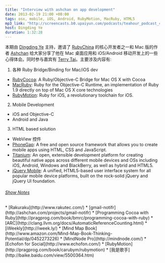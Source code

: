 ```yaml
---
title: "Interview with ashchan on app development"
date: 2013-02-19 21:00 +08:00
tags: osx, mobile, iOS, Android, RubyMotion, MacRuby, HTML5
mp3_link: "http://screencasts.b0.upaiyun.com/podcasts/teahour_podcast_4.mp3"
host: Dingding Ye
duration: 1:32:28
---
```


本期由 [Dingding Ye](http://yedingding.com) 主持，邀请了 [RubyChina](http://ruby-china.org) 的核心开发者之一和 Mac 版的作者 [Ashchan](http://ashchan.com/) 给大家分享了他在 Mac 桌面应用和 iOS/Android 移动开发上的一些心得体会。同时参与嘉宾有 [Terry Tai](http://terrytai.com)。主要涉及内容有:

1. 各种 Ruby Bridge/Binding for Mac/iOS dev
  * [RubyCocoa](http://rubycocoa.sourceforge.net/): A Ruby/Objective-C Bridge for Mac OS X with Cocoa
  * [MacRuby](http://macruby.org/): Ruby for the Objective-C Runtime, an implementation of Ruby 1.9 directly on top of Mac OS X core technologies
  * [RubyMotion](http://www.rubymotion.com/): Ruby for iOS, a revolutionary toolchain for iOS.
2. Mobile Development
  * iOS and Objective-C
  * Android and Java
3. HTML based solution
  * WebView 控件
  * [PhoneGap](http://phonegap.com/): A free and open source framework that allows you to create mobile apps using HTML, CSS and JavaScript.
  * [Titanium](https://www.appcelerator.com/platform/titanium-platform/): An open, extensible development platform for creating beautiful native apps across different mobile devices and OSs including iOS, Android, Windows and BlackBerry, as well as hybrid and HTML5.
  * [jQuery Mobile](http://jquerymobile.com/): A unified, HTML5-based user interface system for all popular mobile device platforms, built on the rock-solid jQuery and jQuery UI foundation.

<h6>
  <a href="#" class="toggle-notes">Show Notes</a>
</h6>

<section class="notes" markdown="1">
* [Rakuraku](http://www.rakutec.com/)
* [gmail-notifr](http://ashchan.com/projects/gmail-notifr)
* [Programming Cocoa with Ruby](http://pragprog.com/book/bmrc/programming-cocoa-with-ruby)
* [ARC](http://clang.llvm.org/docs/AutomaticReferenceCounting.html)
* [iWeekly](http://iweek.ly/)
* [Mind Map Book](http://www.amazon.com/Mind-Map-Book-Thinking-Potential/dp/0452273226)
* [MindNode Pro](http://mindnode.com/)
* [Echofon for Social](http://www.echofon.com/)
* [RubyMotion](http://pragprog.com/book/carubym/rubymotion)
* [我是歌手](http://baike.baidu.com/view/5500364.htm)
</section>
